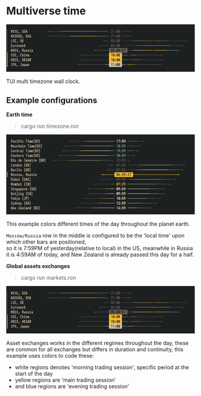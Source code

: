 # Multiverse time
![global markets](img/mkt.png)

TUI multi timezone wall clock.

## Example configurations
**Earth time**

> cargo run timezone.ron 

![global timezones](img/tz.png)

This example colors different times of the day throughout the planet earth. 

`Moscow/Russia` row in the middle is configured to be the 'local time' upon which other bars are positioned,\
so it is 7:59PM of yesterday(relative to local) in the US, meanwhile in Russia it is 4:59AM of today,
and New Zealand is already passed this day for a half.

**Global assets exchanges**
> cargo run markets.ron 

![global markets](img/mkt.png)

Asset exchanges works in the different regimes throughout the day, these are common for all exchanges but differs in duration and continuity, this
example uses colors to code these:
- white regions denotes 'morning trading session', specific period at the start of the day
- yellow regions are 'main trading session'
- and blue regions are 'evening trading session'

